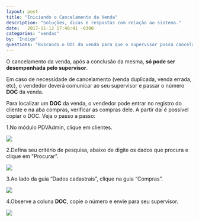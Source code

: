 ```yaml
---
layout: post
title: "Iniciando o Cancelamento da Venda"
description: "Soluções, dicas e respostas com relação ao sistema."
date:   2017-11-12 17:46:41 -0300
categories: "vendas"
by: 'Indigo'
questions: "Buscando o DOC da venda para que o supervisor possa cancelar"
---
```


O cancelamento da venda, após a conclusão da mesma, **só pode ser desempenhada pelo supervisor**.

Em caso de necessidade de cancelamento (venda duplicada, venda errada, etc), o vendedor deverá comunicar ao seu supervisor e passar o número **DOC** da venda.

Para localizar um **DOC** da venda, o vendedor pode entrar no registro do cliente e na aba compras, verificar as compras dele. A partir daí é possível copiar o DOC. Veja o passo a passo:

1.No módulo PDVAdmin, clique em clientes.

  ![](../../assets/img/vendas/-06/01.gif)

2.Defina seu critério de pesquisa, abaixo de digite os dados que procura e clique em "Procurar".

  ![](../../assets/img/vendas/-06/02.gif)

3.Ao lado da guia “Dados cadastrais”, clique na guia “Compras”.

  ![](../../assets/img/vendas/-06/03.png)

4.Observe a coluna **DOC**, copie o número e envie para seu supervisor.

  ![](../../assets/img/vendas/-06/04.png)
